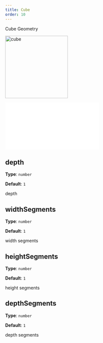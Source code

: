 ```yaml
---
title: Cube
order: 10
---
```


Cube Geometry

<img alt="cube" src="https://gw.alipayobjects.com/mdn/rms_6ae20b/afts/img/A*sHGXQpeIYzoAAAAAAAAAAAAAARQnAQ" height='200'/>

<embed src="../../common/Size.en.md"></embed>

## depth

**Type**: `number`

**Default**: `1`

depth

## widthSegments

**Type**: `number`

**Default**: `1`

width segments

## heightSegments

**Type**: `number`

**Default**: `1`

height segments

## depthSegments

**Type**: `number`

**Default**: `1`

depth segments
